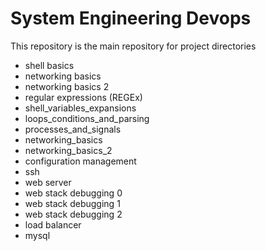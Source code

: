 # System Engineering Devops
This repository is the main repository for project directories
- shell basics
- networking basics
- networking basics 2
- regular expressions (REGEx)
- shell_variables_expansions
- loops_conditions_and_parsing
- processes_and_signals
- networking_basics
- networking_basics_2
- configuration management
- ssh
- web server
- web stack debugging 0
- web stack debugging 1
- web stack debugging 2
- load balancer
- mysql
